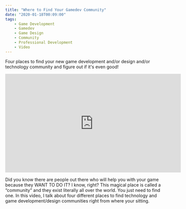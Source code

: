 ```yaml
---
title: "Where to Find Your Gamedev Community"
date: "2020-01-18T00:09:00"
tags:
    - Game Development
    - Gamedev
    - Game Design
    - Community
    - Professional Development
    - Video
---
```

Four places to find your new game development and/or design and/or technology community and figure out if it's even good!

<!-- more -->

<iframe width="560" height="315" src="https://www.youtube.com/embed/rfxfLZTM7Fk" frameborder="0" allow="accelerometer; autoplay; encrypted-media; gyroscope; picture-in-picture" allowfullscreen></iframe>

Did you know there are people out there who will help you with your game because they WANT TO DO IT? I know, right? This magical place is called a “community” and they exist literally all over the world. You just need to find one. In this video, I talk about four different places to find technology and game development/design communities right from where your sitting. 
